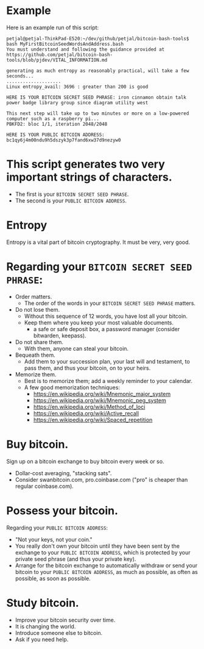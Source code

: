 # Example

Here is an example run of this script:

```
petjal@petjal-ThinkPad-E520:~/dev/github/petjal/bitcoin-bash-tools$ bash MyFirstBitcoinSeedWordsAndAddress.bash
You must understand and following the guidance provided at https://github.com/petjal/bitcoin-bash-tools/blob/pjdev/VITAL_INFORMATION.md

generating as much entropy as reasonably practical, will take a few seconds...
....................
Linux entropy_avail: 3696 : greater than 200 is good

HERE IS YOUR BITCOIN SECRET SEED PHRASE: iron cinnamon obtain talk power badge library group since diagram utility west

This next step will take up to two minutes or more on a low-powered computer such as a raspberry pi...
PBKFD2: bloc 1/1, iteration 2048/2048

HERE IS YOUR PUBLIC BITCOIN ADDRESS: bc1qy6j4m00ndu9h5dszyk3p7fand6xw37d9nezyw0
```

# This script generates two very important strings of characters.
- The first is your `BITCOIN SECRET SEED PHRASE`.
- The second is your `PUBLIC BITCOIN ADDRESS`.


# Entropy 
Entropy is a vital part of bitcoin cryptography.  It must be very, very good.

# Regarding your `BITCOIN SECRET SEED PHRASE`:
- Order matters. 
    - The order of the words in your `BITCOIN SECRET SEED PHRASE` matters.
- Do not lose them. 
    - Without this sequence of 12 words, you have lost all your bitcoin. 
    - Keep them where you keep your most valuable documents.
        - a safe or safe deposit box, a password manager (consider bitwarden, keepass).
- Do not share them. 
    - With them, anyone can steal your bitcoin.
- Bequeath them.  
    - Add them to your succession plan, your last will and testament, to pass them, and thus your bitcoin, on to your heirs.
- Memorize them.  
    - Best is to memorize them; add a weekly reminder to your calendar.
    - A few good memorization techniques:
        - https://en.wikipedia.org/wiki/Mnemonic_major_system
        - https://en.wikipedia.org/wiki/Mnemonic_peg_system
        - https://en.wikipedia.org/wiki/Method_of_loci
        - https://en.wikipedia.org/wiki/Active_recall
        - https://en.wikipedia.org/wiki/Spaced_repetition

# Buy bitcoin.
Sign up on a bitcoin exchange to buy bitcoin every week or so.
- Dollar-cost averaging, "stacking sats". 
- Consider swanbitcoin.com, pro.coinbase.com ("pro" is cheaper than regular coinbase.com).

# Possess your bitcoin.
Regarding your `PUBLIC BITCOIN ADDRESS`:
- "Not your keys, not your coin." 
- You really don't own your bitcoin until they have been sent by the exchange to your `PUBLIC BITCOIN ADDRESS`, which is protected by your private seed phrase (and thus your private key).
- Arrange for the bitcoin exchange to automatically withdraw or send your bitcoin to your `PUBLIC BITCOIN ADDRESS`, as much as possible, as often as possible, as soon as possible. 

# Study bitcoin. 
- Improve your bitcoin security over time.
- It is changing the world.  
- Introduce someone else to bitcoin.
- Ask if you need help. 
